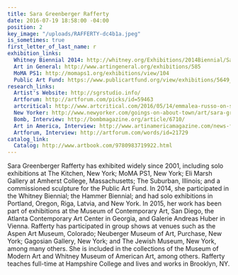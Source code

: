 ```yaml
---
title: Sara Greenberger Rafferty
date: 2016-07-19 18:58:00 -04:00
position: 2
key_image: "/uploads/RAFFERTY-dc4b1a.jpeg"
is_sometimes: true
first_letter_of_last_name: r
exhibition_links:
  Whitney Biennial 2014: http://whitney.org/Exhibitions/2014Biennial/SaraGreenbergerRafferty
  Art in General: http://www.artingeneral.org/exhibitions/585
  MoMA PS1: http://momaps1.org/exhibitions/view/104
  Public Art Fund: https://www.publicartfund.org/view/exhibitions/5649_trapdoor#project_about
research_links:
  Artist's Website: http://sgrstudio.info/
  Artforum: http://artforum.com/picks/id=59463
  artcritical: http://www.artcritical.com/2016/05/14/emmalea-russo-on-sara-greenberger-rafferty/
  New Yorker: http://www.newyorker.com/goings-on-about-town/art/sara-greenbeger-rafferty
  Bomb, Interview: http://bombmagazine.org/article/6710/
  Art in America, Interview: http://www.artinamericamagazine.com/news-features/interviews/sara-greenberger-rafferty-rachel-uffner/
  Artforum, Interview: http://artforum.com/words/id=21729
catalog_link:
  Catalog: http://www.artbook.com/9780983719922.html
---
```


Sara Greenberger Rafferty has exhibited widely since 2001, including solo exhibitions at The Kitchen, New York; MoMA PS1, New York; Eli Marsh Gallery at Amherst College, Massachusetts; The Suburban, Illinois; and a commissioned sculpture for the Public Art Fund. In 2014, she participated in the Whitney Biennial; the Hammer Biennial; and had solo exhibitions in Portland, Oregon, Riga, Latvia, and New York. In 2015, her work has been part of exhibitions at the Museum of Contemporary Art, San Diego, the Atlanta Contemporary Art Center in Georgia, and Galerie Andreas Huber in Vienna. Rafferty has participated in group shows at venues such as the Aspen Art Museum, Colorado; Neuberger Museum of Art, Purchase, New York; Gagosian Gallery, New York; and The Jewish Museum, New York, among many others. She is included in the collections of the Museum of Modern Art and Whitney Museum of American Art, among others. Rafferty teaches full-time at Hampshire College and lives and works in Brooklyn, NY.